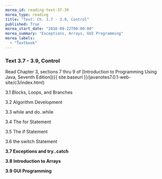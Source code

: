 ```yaml
---
morea_id: reading-text-37-39
morea_type: reading
title: "Text: Ch. 3.7 - 3.9, Control"
published: True
morea_start_date: "2016-09-22T00:00:00"
morea_summary: "Exceptions, Arrays, GUI Programming"
morea_labels: 
  - "Textbook"
---
```


### Text 3.7 - 3.9, Control

Read Chapter 3, sections 7 thru 9 of [Introduction to Programming Using Java, Seventh Edition]({{ site.baseurl }}/javanotes7.0.1-web-site/c3/index.html)


3.1 Blocks, Loops, and Branches

3.2 Algorithm Development

3.3 while and do..while

3.4 The for Statement

3.5 The if Statement

3.6 the switch Statement

**3.7 Exceptions and try..catch**

**3.8 Introduction to Arrays**

**3.9 GUI Programming**
